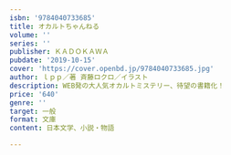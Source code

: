 ```yaml
---
isbn: '9784040733685'
title: オカルトちゃんねる
volume: ''
series: ''
publisher: ＫＡＤＯＫＡＷＡ
pubdate: '2019-10-15'
cover: 'https://cover.openbd.jp/9784040733685.jpg'
author: ｌｐｐ／著 斉藤ロクロ／イラスト
description: WEB発の大人気オカルトミステリー、待望の書籍化！
price: '640'
genre: ''
target: 一般
format: 文庫
content: 日本文学、小説・物語

---
```

